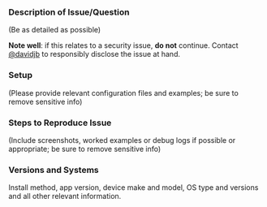 ### Description of Issue/Question
(Be as detailed as possible)

**Note well**: if this relates to a security issue, **do not** continue. Contact
[@davidjb](https://git.io/djb) to responsibly disclose the issue at hand.

### Setup
(Please provide relevant configuration files and examples; be sure to remove
sensitive info)

### Steps to Reproduce Issue
(Include screenshots, worked examples or debug logs if possible or
appropriate; be sure to remove sensitive info)

### Versions and Systems
Install method, app version, device make and model, OS type and versions and
all other relevant information.
